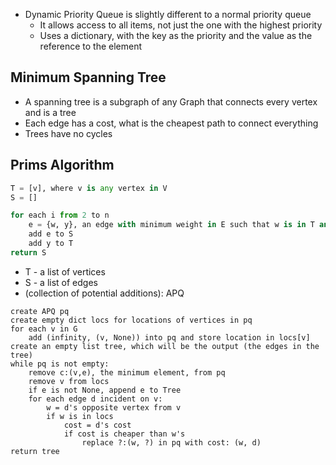 - Dynamic Priority Queue is slightly different to a normal priority queue
	- It allows access to all items, not just the one with the highest priority 
	- Uses a dictionary, with the key as the priority and the value as the reference to the element

## Minimum Spanning Tree
- A spanning tree is a subgraph of any Graph that connects every vertex and is a tree
- Each edge has a cost, what is the cheapest path to connect everything
- Trees have no cycles

## Prims Algorithm
```Python
T = [v], where v is any vertex in V
S = []

for each i from 2 to n
	e = {w, y}, an edge with minimum weight in E such that w is in T and y is not in T
	add e to S
	add y to T
return S
```

- T - a list of vertices
- S - a list of edges
- (collection of potential additions): APQ

```pseudo-code
create APQ pq
create empty dict locs for locations of vertices in pq
for each v in G
	add (infinity, (v, None)) into pq and store location in locs[v]
create an empty list tree, which will be the output (the edges in the tree)
while pq is not empty:
	remove c:(v,e), the minimum element, from pq
	remove v from locs
	if e is not None, append e to Tree
	for each edge d incident on v:
		w = d's opposite vertex from v
		if w is in locs
			cost = d's cost
			if cost is cheaper than w's
				replace ?:(w, ?) in pq with cost: (w, d)
return tree
```
